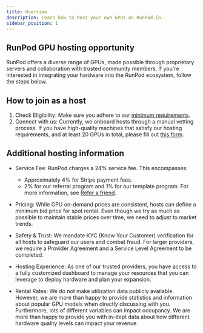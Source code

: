 ```yaml
---
title: Overview
description: Learn how to host your own GPUs on RunPod.io.
sidebar_position: 1
---
```


## RunPod GPU hosting opportunity

RunPod offers a diverse range of GPUs, made possible through proprietary servers and collaboration with trusted community members.
If you're interested in integrating your hardware into the RunPod ecosystem, follow the steps below.

## How to join as a host

1. Check Eligibility: Make sure you adhere to our [minimum requirements](/hosting/partner-requirements).
2. Connect with us: Currently, we onboard hosts through a manual vetting process.
   If you have high-quality machines that satisfy our hosting requirements, and at least 20 GPUs in total, please fill out [this form](https://share.hsforms.com/1GYpMeNlSQc6n11toAlgNngecykq).

## Additional hosting information

- Service Fee: RunPod charges a 24% service fee. This encompasses:
  - Approximately 4% for Stripe payment fees.
  - 2% for our referral program and 1% for our template program. For more information, see [Refer a friend](https://www.runpod.io/refer-a-friend).

- Pricing: While GPU on-demand prices are consistent, hosts can define a minimum bid price for spot rental. Even though we try as much as possible to maintain stable prices over time, we need to adjust to market trends.

- Safety & Trust: We mandate KYC (Know Your Customer) verification for all hosts to safeguard our users and combat fraud. For larger providers, we require a Provider Agreement and a Service Level Agreement to be completed.

- Hosting Experience: As one of our trusted providers, you have access to a fully customized dashboard to manage your resources that you can leverage to deploy hardware and plan your expansion.

- Rental Rates: We do not make utilization data publicly available.
  However, we are more than happy to provide statistics and information about popular GPU models when directly discussing with you.
  Furthermore, lots of different variables can impact occupancy.
  We are more than happy to provide you with in-dept data about how different hardware quality levels can impact your revenue.
